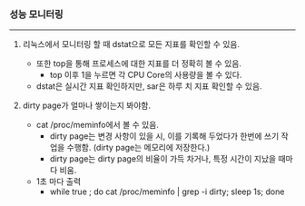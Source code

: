 ### 성능 모니터링

<hr>

1. 리눅스에서 모니터링 할 때 dstat으로 모든 지표를 확인할 수 있음. 
   - 또한 top을 통해 프로세스에 대한 지표를 더 정확히 볼 수 있음. 
     - top 이후 1을 누르면 각 CPU Core의 사용량을 볼 수 있다.
   - dstat은 실시간 지표 확인하지만, sar은 하루 치 지표 확인할 수 있음.



2. dirty page가 얼마나 쌓이는지 봐야함. 
   - cat /proc/meminfo에서 볼 수 있음. 
     - dirty page는 변경 사항이 있을 시, 이를 기록해 두었다가 한번에 쓰기 작업을 수행함. (dirty page는 메모리에 저장한다.) 
     - dirty page는 dirty page의 비율이 가득 차거나, 특정 시간이 지났을 때마다 비움. 
   - 1초 마다 출력 
     - while true ; do cat /proc/meminfo | grep -i dirty; sleep 1s; done

